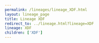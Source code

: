 ```yaml
---
permalink: /lineages/lineage_XDF.html
layout: lineage_page
title: Lineage XDF
redirect_to: ../lineage.html?lineage=XDF
lineage: XDF
children: ['XDF']
---
```


